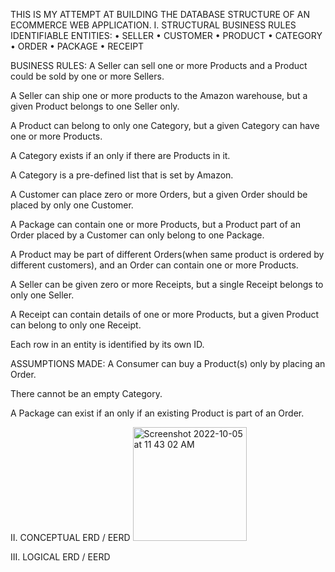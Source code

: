 THIS IS MY ATTEMPT AT BUILDING THE DATABASE STRUCTURE OF AN ECOMMERCE WEB APPLICATION.
I. STRUCTURAL BUSINESS RULES
IDENTIFIABLE ENTITIES:
• SELLER • CUSTOMER • PRODUCT • CATEGORY • ORDER • PACKAGE • RECEIPT

BUSINESS RULES:
A Seller can sell one or more Products and a Product could be sold by one or more Sellers.

A Seller can ship one or more products to the Amazon warehouse, but a given Product belongs to one Seller only.

A Product can belong to only one Category, but a given Category can have one or more Products.

A Category exists if an only if there are Products in it.

A Category is a pre-defined list that is set by Amazon.

A Customer can place zero or more Orders, but a given Order should be placed by only one Customer.

A Package can contain one or more Products, but a Product part of an Order placed by a Customer can only belong to one Package.

A Product may be part of different Orders(when same product is ordered by different customers), and an Order can contain one or more Products.

A Seller can be given zero or more Receipts, but a single Receipt belongs to only one Seller.

A Receipt can contain details of one or more Products, but a given Product can belong to only one Receipt.

Each row in an entity is identified by its own ID.

ASSUMPTIONS MADE:
A Consumer can buy a Product(s) only by placing an Order.

There cannot be an empty Category.

A Package can exist if an only if an existing Product is part of an Order.

II. CONCEPTUAL ERD / EERD
<img width="182" alt="Screenshot 2022-10-05 at 11 43 02 AM" src="https://user-images.githubusercontent.com/67741954/194103331-0b829176-6e43-494e-8a18-b7e1249a8a43.png">

III. LOGICAL ERD / EERD
